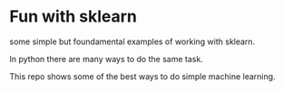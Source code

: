 # Fun with sklearn
some simple but foundamental examples of working with sklearn.

In python there are many ways to do the same task.

This repo shows some of the best ways to do simple machine learning.
